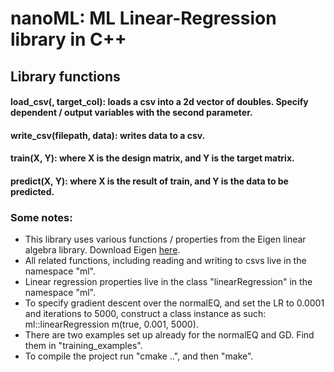 # nanoML: ML Linear-Regression library in C++
## Library functions
#### load_csv(, target_col): loads a csv into a 2d vector of doubles. Specify dependent / output variables with the second parameter.
#### write_csv(filepath, data): writes data to a csv.
#### train(X, Y): where X is the design matrix, and Y is the target matrix.
#### predict(X, Y): where X is the result of train, and Y is the data to be predicted.

### Some notes: 
- This library uses various functions / properties from the Eigen linear algebra library. Download Eigen [here](https://eigen.tuxfamily.org/index.php?title=Main_Page).
- All related functions, including reading and writing to csvs live in the namespace "ml".
- Linear regression properties live in the class "linearRegression" in the namespace "ml".
- To specify gradient descent over the normalEQ, and set the LR to 0.0001 and iterations to 5000, construct a class instance as such: ml::linearRegression m(true, 0.001, 5000).
- There are two examples set up already for the normalEQ and GD. Find them in "training_examples".
- To compile the project run "cmake ..", and then "make".
